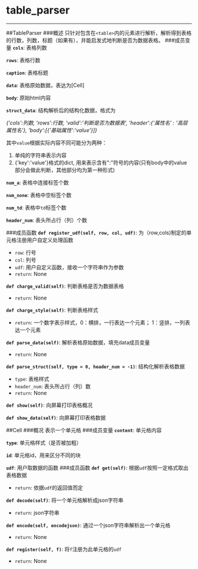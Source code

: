 # table_parser
---
##TableParser
###概述
只针对包含在`<table>`内的元素进行解析，解析得到表格的行数，列数，标题（如果有），并能启发式地判断是否为数据表格。
###成员变量
**`cols`**: 表格列数

**`rows`**: 表格行数

**`caption`**: 表格标题

**`data`**: 表格原始数据，表达为[Cell]

**`body`**: 原始html内容

**`struct_data`**: 结构解析后的结构化数据，格式为

*{'cols':列数, 'rows':行数, 'valid':'判断是否为数据表', 'header':{'属性名' : '高层属性名'}, 'body':[{'基础属性':'value'}]}*

  其中`value`根据实际内容不同可能分为两种：
1. 单纯的字符串表示内容
2. {'key':'value'}格式的dict, 用来表示含有":"符号的内容(只有body中的value部分会做此判断，其他部分均为第一种形式)

**`num_a`**: 表格中连接标签个数

**`num_none`**: 表格中空标签个数

**`num_td`**: 表格中`td`标签个数

**`header_num`**: 表头所占行（列）个数

###成员函数
**`def register_udf(self, row, col, udf)`**:
为（row,cols)制定的单元格注册用户自定义处理函数
- `row`: 行号
- `col`: 列号
- `udf`: 用户自定义函数，接收一个字符串作为参数
- `return`: None


**`def charge_valid(self)`**: 
判断表格是否为数据表格
- `return`: None

**`def charge_style(self)`**:
判断表格样式
- `return`: 一个数字表示样式，0：横排，一行表达一个元素； 1：竖排，一列表达一个元素

**`def parse_data(self)`**:
解析表格原始数据，填充data成员变量
- `return`: None

**`def parse_struct(self, type = 0, header_num = -1)`**:
结构化解析表格数据
- `type`: 表格样式
- `header_num`: 表头所占行（列）数
- `return`: None

**`def show(self)`**:
向屏幕打印表格概况

**`def show_data(self)`**:
向屏幕打印表格数据

##Cell
###概况
表示一个单元格
###成员变量
**`content`**: 单元格内容

**`type`**: 单元格样式（是否被加粗）

**`id`**: 单元格id，用来区分不同的块

**`udf`**: 用户取数据的函数
###成员函数
**`def get(self)`**: 根据`udf`按照一定格式取出表格数据
- `return`: 依据`udf`的返回值而定

**`def decode(self)`**: 将一个单元格解析成json字符串
- `return`: json字符串

**`def encode(self, encodejson)`**: 通过一个json字符串解析出一个单元格
- `return`: None

**`def register(self, f)`**: 将`f`注册为此单元格的`udf`
- `return`: None
  

